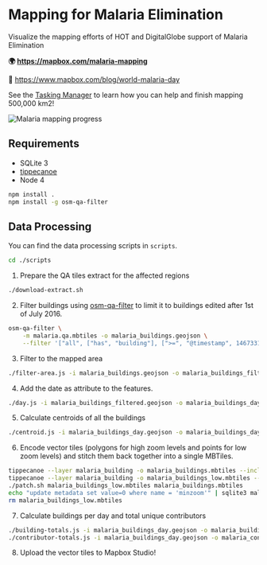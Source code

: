 # Mapping for Malaria Elimination

Visualize the mapping efforts of HOT and DigitalGlobe support of Malaria Elimination

**:earth_africa: https://mapbox.com/malaria-mapping**

**:book:** https://www.mapbox.com/blog/world-malaria-day

See the [Tasking Manager](http://tasks.hotosm.org/?sort_by=priority&direction=asc&search=malaria+elimination) to learn how you can help and finish mapping 500,000 km2!

![Malaria mapping progress](https://cloud.githubusercontent.com/assets/22896/25358290/e1203e0e-290e-11e7-81a2-ee7758a88f43.gif)

## Requirements

- SQLite 3
- [tippecanoe](https://github.com/mapbox/tippecanoe)
- Node 4

```bash
npm install .
npm install -g osm-qa-filter
```

## Data Processing

You can find the data processing scripts in `scripts`.

```bash
cd ./scripts
```

1. Prepare the QA tiles extract for the affected regions

```bash
./download-extract.sh
```

2. Filter buildings using [osm-qa-filter](https://github.com/lukasmartinelli/osm-qa-filter) to limit it to buildings edited after 1st of July 2016.

```bash
osm-qa-filter \
    -m malaria.qa.mbtiles -o malaria_buildings.geojson \
    --filter '["all", ["has", "building"], [">=", "@timestamp", 1467331200]]'
```

3. Filter to the mapped area

```bash
./filter-area.js -i malaria_buildings.geojson -o malaria_buildings_filtered.geojson
```

4. Add the date as attribute to the features.

```bash
./day.js -i malaria_buildings_filtered.geojson -o malaria_buildings_day.geojson
```


5. Calculate centroids of all the buildings

```bash
./centroid.js -i malaria_buildings_day.geojson -o malaria_buildings_day_centroid.geojson
```

6. Encode vector tiles (polygons for high zoom levels and points for low zoom levels) and stitch them back together into a single MBTiles.

```bash
tippecanoe --layer malaria_building -o malaria_buildings.mbtiles --include "@day" --minimum-zoom=11 --maximum-zoom=13 < malaria_buildings_day.geojson
tippecanoe --layer malaria_building -o malaria_buildings_low.mbtiles --include "@day" --minimum-zoom=0 --maximum-zoom=10 < malaria_buildings_day_centroid.geojson
./patch.sh malaria_buildings_low.mbtiles malaria_buildings.mbtiles
echo "update metadata set value=0 where name = 'minzoom'" | sqlite3 malaria_buildings.mbtiles
rm malaria_buildings_low.mbtiles
```

7. Calculate buildings per day and total unique contributors

```bash
./building-totals.js -i malaria_buildings_day.geojson -o malaria_buildings_by_day.json
./contributor-totals.js -i malaria_buildings_day.geojson -o malaria_contributors.json
```

8. Upload the vector tiles to Mapbox Studio!
